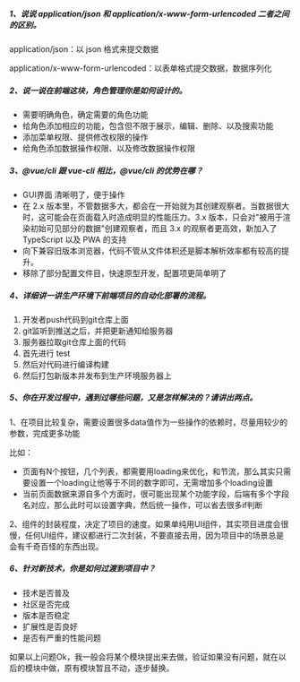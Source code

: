 
##### 1、说说 application/json 和 application/x-www-form-urlencoded 二者之间的区别。
application/json：以 json 格式来提交数据

application/x-www-form-urlencoded：以表单格式提交数据，数据序列化
##### 2、说一说在前端这块，角色管理你是如何设计的。
- 需要明确角色，确定需要的角色功能
- 给角色添加相应的功能，包含但不限于展示，编辑、删除、以及搜索功能
- 添加菜单权限、提供修改权限的操作
- 给角色添加数据操作权限、以及修改数据操作权限

##### 3、@vue/cli 跟 vue-cli 相比，@vue/cli 的优势在哪？
- GUI界面 清晰明了，便于操作
- 在 2.x 版本里，不管数据多大，都会在一开始就为其创建观察者。当数据很大时，这可能会在页面载入时造成明显的性能压力。3.x 版本，只会对"被用于渲染初始可见部分的数据"创建观察者，而且 3.x 的观察者更高效，新加入了 TypeScript 以及 PWA 的支持
- 向下兼容旧版本浏览器，代码不管从文件体积还是脚本解析效率都有较高的提升。
- 移除了部分配置文件目，快速原型开发，配置项更简单明了

##### 4、详细讲一讲生产环境下前端项目的自动化部署的流程。
1. 开发者push代码到git仓库上面
1. git监听到推送之后，并把更新通知给服务器
1. 服务器拉取git仓库上面的代码
1. 首先进行 test
1. 然后对代码进行编译构建
1. 然后打包新版本并发布到生产环境服务器上
##### 5、你在开发过程中，遇到过哪些问题，又是怎样解决的？请讲出两点。
1、在项目比较复杂，需要设置很多data值作为一些操作的依赖时，尽量用较少的参数，完成更多功能

比如：

- 页面有N个按钮，几个列表，都需要用loading来优化，和节流，那么其实只需要设置一个loading让他等于不同的数字即可，无需增加多个loading设置
- 当前页面数据来源自多个方面时，很可能出现某个功能字段，后端有多个字段名对应，那么此时可以设置字典，然后统一操作，可以省去很多if判断

2、组件的封装程度，决定了项目的速度。如果单纯用UI组件，其实项目进度会很慢，任何UI组件，建议都进行二次封装，不要直接去用，因为项目中的场景总是会有千奇百怪的东西出现。
##### 6、针对新技术，你是如何过渡到项目中？

- 技术是否普及
- 社区是否完成
- 版本是否稳定
- 扩展性是否良好
- 是否有严重的性能问题

如果以上问题Ok，我一般会将某个模块提出来去做，验证如果没有问题，就在以后的模块中做，原有模块暂且不动，逐步替换。